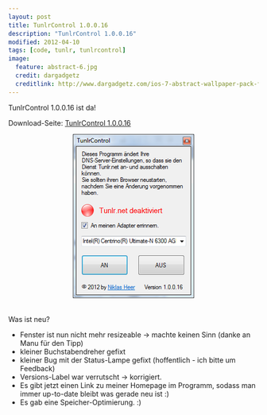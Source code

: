 ```yaml
---
layout: post
title: TunlrControl 1.0.0.16
description: "TunlrControl 1.0.0.16"
modified: 2012-04-10
tags: [code, tunlr, tunlrcontrol]
image:
  feature: abstract-6.jpg
  credit: dargadgetz
  creditlink: http://www.dargadgetz.com/ios-7-abstract-wallpaper-pack-for-iphone-5-and-ipod-touch-retina/
---
```


TunlrControl 1.0.0.16 ist da!

Download-Seite: [TunlrControl 1.0.0.16](http://wedevelop.de/software/tunlrControl/publish.htm)

<center>
	<a href="/assets/images/2012-04-10/TunlrControl-1.0.0.161.png"><img src="/assets/images/2012-04-10/TunlrControl-1.0.0.161.png" alt=""></a>
</center>
 

Was ist neu?

* Fenster ist nun nicht mehr resizeable -> machte keinen Sinn (danke an Manu für den Tipp)
* kleiner Buchstabendreher gefixt
* kleiner Bug mit der Status-Lampe gefixt (hoffentlich - ich bitte um Feedback)
* Versions-Label war verrutscht -> korrigiert.
* Es gibt jetzt einen Link zu meiner Homepage im Programm, sodass man immer up-to-date bleibt was gerade neu ist :)
* Es gab eine Speicher-Optimierung. :)
